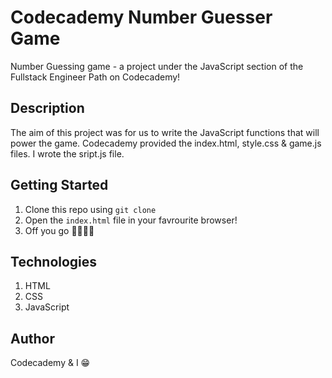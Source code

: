 # Codecademy Number Guesser Game

Number Guessing game - a project under the JavaScript section of the Fullstack Engineer Path on Codecademy!

## Description

The aim of this project was for us to write the JavaScript functions that will power the game. Codecademy provided the index.html, style.css & game.js files. I wrote the sript.js file.

## Getting Started

1. Clone this repo using `git clone`
2. Open the `index.html` file in your favrourite browser!
3. Off you go 🏃🏾‍♀️💨

## Technologies

1. HTML
2. CSS
3. JavaScript

## Author

Codecademy & I 😁
